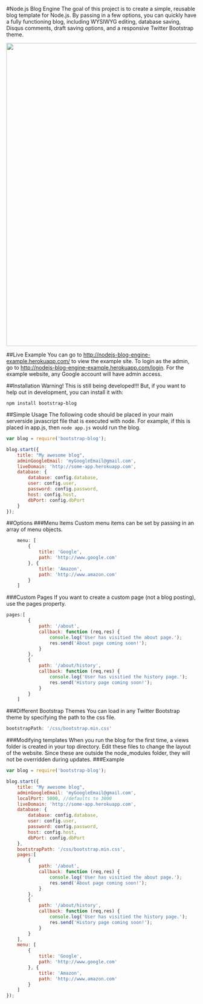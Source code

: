 #Node.js Blog Engine
The goal of this project is to create a simple, reusable blog template for Node.js.  By passing in a few options, you can quickly have a fully functioning blog, including WYSIWYG editing, database saving, Disqus comments, draft saving options, and a responsive Twitter Bootstrap theme.

[<img width="800px" src="http://content.screencast.com/users/dan-silver78/folders/Jing/media/e7768b90-d5fd-49fb-9cd6-1dfb103ecc40/2013-01-25_1535.png">](http://nodejs-blog-engine-example.herokuapp.com/)

##Live Example
You can go to http://nodejs-blog-engine-example.herokuapp.com/ to view the example site.  To login as the admin, go to http://nodejs-blog-engine-example.herokuapp.com/login. For the example website, any Google account will have admin access.

##Installation
Warning! This is still being developed!!!  But, if you want to help out in development, you can install it with:
```
npm install bootstrap-blog
```

##Simple Usage
The following code should be placed in your main serverside javascript file that is executed with node. For example, if this is placed in app.js, then ```node app.js``` would run the blog.
```javascript
var blog = require('bootstrap-blog');

blog.start({
	title: "My awesome blog",
	adminGoogleEmail: 'myGoogleEmail@gmail.com',
	liveDomain: 'http://some-app.herokuapp.com',
	database: {
		database: config.database,
		user: config.user,
		password: config.password,
		host: config.host,
		dbPort: config.dbPort
	}
});
```
##Options
###Menu Items
Custom menu items can be set by passing in an array of menu objects.
```javascript
	menu: [
		{
			title: 'Google',
			path: 'http://www.google.com'
		}, {
			title: 'Amazon',
			path: 'http://www.amazon.com'
		}
	]
```
###Custom Pages
If you want to create a custom page (not a blog posting), use the pages property.
```javascript
pages:[
		{
			path: '/about',
			callback: function (req,res) {
				console.log('User has visitied the about page.');
				res.send('About page coming soon!');
			}
		},
		{
			path: '/about/history',
			callback: function (req,res) {
				console.log('User has visitied the history page.');
				res.send('History page coming soon!');
			}	
		}
	]
```
###Different Bootstrap Themes
You can load in any Twitter Bootstrap theme by specifying the path to the css file.
```javascript
bootstrapPath: '/css/bootstrap.min.css'
```
###Modifying templates
  When you run the blog for the first time, a views folder is created in your top directory.  Edit these files to change the layout of the website.  Since these are outside the node_modules folder, they will not be overridden during updates.
###Example
```javascript
var blog = require('bootstrap-blog');

blog.start({
	title: "My awesome blog",
	adminGoogleEmail: 'myGoogleEmail@gmail.com',
	localPort: 5000, //defaults to 3000
	liveDomain: 'http://some-app.herokuapp.com',
	database: {
		database: config.database,
		user: config.user,
		password: config.password,
		host: config.host,
		dbPort: config.dbPort
	},
	bootstrapPath: '/css/bootstrap.min.css',
	pages:[
		{
			path: '/about',
			callback: function (req,res) {
				console.log('User has visitied the about page.');
				res.send('About page coming soon!');
			}
		},
		{
			path: '/about/history',
			callback: function (req,res) {
				console.log('User has visitied the history page.');
				res.send('History page coming soon!');
			}	
		}
	],
	menu: [
		{
			title: 'Google',
			path: 'http://www.google.com'
		}, {
			title: 'Amazon',
			path: 'http://www.amazon.com'
		}
	]
});
```
